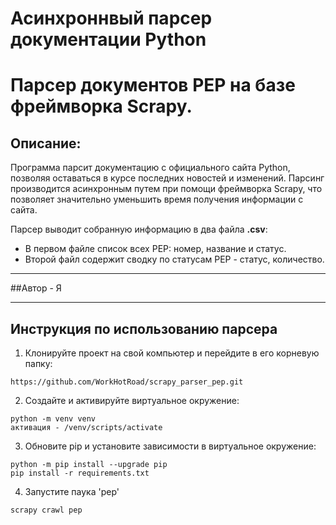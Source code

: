 # Асинхроннвый парсер документации Python

# Парсер документов PEP на базе фреймворка Scrapy.

## Описание:

Программа парсит документацию с официального
сайта Python, позволяя оставаться в курсе последних новостей и изменений.
Парсинг производится асинхронным путем при
помощи фреймворка Scrapy, что позволяет значительно уменьшить время
получения информации с сайта.

Парсер выводит собранную информацию в два файла **.csv**:
- В первом файле список всех PEP: номер, название и статус.
- Второй файл содержит сводку по статусам PEP - статус, количество.

---

##Автор - Я

---

## Инструкция по использованию парсера

1. Клонируйте проект на свой компьютер и перейдите в его корневую папку:
```
https://github.com/WorkHotRoad/scrapy_parser_pep.git

```
2. Создайте и активируйте виртуальное окружение:

```
python -m venv venv
активация - /venv/scripts/activate
```

3. Обновите pip и установите зависимости в виртуальное окружение:
```
python -m pip install --upgrade pip
pip install -r requirements.txt
```

4. Запустите паука 'pep'
```
scrapy crawl pep

```
